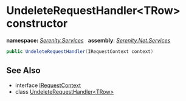 # UndeleteRequestHandler&lt;TRow&gt; constructor
**namespace:** *[Serenity.Services](../../README.md#serenity.services-namespace)*   **assembly**: *[Serenity.Net.Services](../../README.md)*

```csharp
public UndeleteRequestHandler(IRequestContext context)
```

## See Also

* interface [IRequestContext](../IRequestContext.md)
* class [UndeleteRequestHandler&lt;TRow&gt;](../UndeleteRequestHandler-1.md)